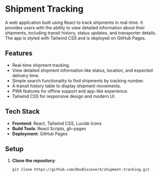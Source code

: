 # Shipment Tracking

A web application built using React to track shipments in real-time. It provides users with the ability to view detailed information about their shipments, including transit history, status updates, and transporter details. The app is styled with Tailwind CSS and is deployed on GitHub Pages.

## Features

- Real-time shipment tracking.
- View detailed shipment information like status, location, and expected delivery time.
- Simple search functionality to find shipments by tracking number.
- A transit history table to display shipment movements.
- PWA features for offline support and app-like experience.
- Tailwind CSS for responsive design and modern UI.

## Tech Stack

- **Frontend**: React, Tailwind CSS, Lucide Icons
- **Build Tools**: React Scripts, gh-pages
- **Deployment**: GitHub Pages

## Setup

1. **Clone the repository**:
   ```bash
   git clone https://github.com/DevDiscoverX/shipment-tracking.git
